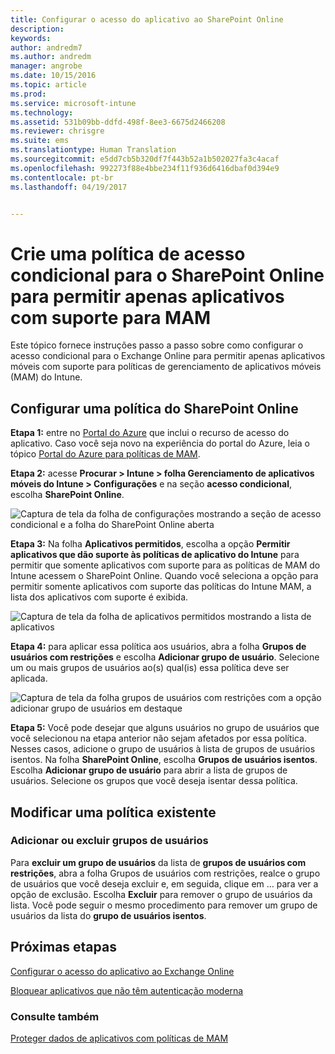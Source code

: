 ```yaml
---
title: Configurar o acesso do aplicativo ao SharePoint Online
description: 
keywords: 
author: andredm7
ms.author: andredm
manager: angrobe
ms.date: 10/15/2016
ms.topic: article
ms.prod: 
ms.service: microsoft-intune
ms.technology: 
ms.assetid: 531b09bb-ddfd-498f-8ee3-6675d2466208
ms.reviewer: chrisgre
ms.suite: ems
ms.translationtype: Human Translation
ms.sourcegitcommit: e5dd7cb5b320df7f443b52a1b502027fa3c4acaf
ms.openlocfilehash: 992273f88e4bbe234f11f936d6416dbaf0d394e9
ms.contentlocale: pt-br
ms.lasthandoff: 04/19/2017


---
```


# <a name="create-a-sharepoint-online-conditional-access-policy-to-only-allow-apps-supported-by-mam"></a>Crie uma política de acesso condicional para o SharePoint Online para permitir apenas aplicativos com suporte para MAM
Este tópico fornece instruções passo a passo sobre como configurar o acesso condicional para o Exchange Online para permitir apenas aplicativos móveis com suporte para políticas de gerenciamento de aplicativos móveis (MAM) do Intune.

## <a name="configure-a-sharepoint-online-policy"></a>Configurar uma política do SharePoint Online
**Etapa 1:** entre no [Portal do Azure](https://portal.azure.com) que inclui o recurso de acesso do aplicativo. Caso você seja novo na experiência do portal do Azure, leia o tópico [Portal do Azure para políticas de MAM](azure-portal-for-microsoft-intune-mam-policies.md).

**Etapa 2:** acesse **Procurar > Intune > folha Gerenciamento de aplicativos móveis do Intune > Configurações** e na seção **acesso condicional**, escolha **SharePoint Online**.

![Captura de tela da folha de configurações mostrando a seção de acesso condicional e a folha do SharePoint Online aberta](../media/mam-ca-settings-spo.png)

**Etapa 3:** Na folha **Aplicativos permitidos**, escolha a opção **Permitir aplicativos que dão suporte às políticas de aplicativo do Intune** para permitir que somente aplicativos com suporte para as políticas de MAM do Intune acessem o SharePoint Online. Quando você seleciona a opção para permitir somente aplicativos com suporte das políticas do Intune MAM, a lista dos aplicativos com suporte é exibida.

![Captura de tela da folha de aplicativos permitidos mostrando a lista de aplicativos](../media/mam-ca-spo-allowed-apps.png)

**Etapa 4:** para aplicar essa política aos usuários, abra a folha **Grupos de usuários com restrições** e escolha **Adicionar grupo de usuário**. Selecione um ou mais grupos de usuários ao(s) qual(is) essa política deve ser aplicada.

![Captura de tela da folha grupos de usuários com restrições com a opção adicionar grupo de usuários em destaque](../media/mam-ca-spo-restricted-groups.png)


**Etapa 5:** Você pode desejar que alguns usuários no grupo de usuários que você selecionou na etapa anterior não sejam afetados por essa política. Nesses casos, adicione o grupo de usuários à lista de grupos de usuários isentos. Na folha **SharePoint Online**, escolha **Grupos de usuários isentos**. Escolha **Adicionar grupo de usuário** para abrir a lista de grupos de usuários. Selecione os grupos que você deseja isentar dessa política.  

## <a name="modifying-an-existing-policy"></a>Modificar uma política existente
### <a name="adding-or-deleting-user-groups"></a>Adicionar ou excluir grupos de usuários
Para **excluir um grupo de usuários** da lista de **grupos de usuários com restrições**, abra a folha Grupos de usuários com restrições, realce o grupo de usuários que você deseja excluir e, em seguida, clique em … para ver a opção de exclusão. Escolha **Excluir** para remover o grupo de usuários da lista. Você pode seguir o mesmo procedimento para remover um grupo de usuários da lista do **grupo de usuários isentos**.


## <a name="next-steps"></a>Próximas etapas
[Configurar o acesso do aplicativo ao Exchange Online](mam-ca-for-exchange-online.md)

[Bloquear aplicativos que não têm autenticação moderna](block-apps-with-no-modern-authentication.md)

### <a name="see-also"></a>Consulte também

[Proteger dados de aplicativos com políticas de MAM](protect-app-data-using-mobile-app-management-policies-with-microsoft-intune.md)

